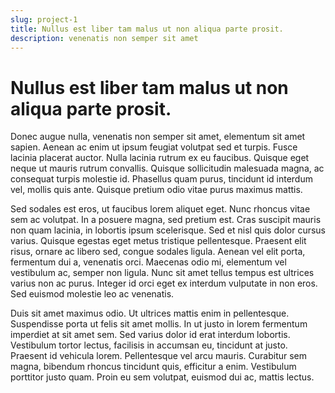 ```yaml
---
slug: project-1
title: Nullus est liber tam malus ut non aliqua parte prosit.
description: venenatis non semper sit amet
---
```


# Nullus est liber tam malus ut non aliqua parte prosit.

Donec augue nulla, venenatis non semper sit amet, elementum sit amet sapien. Aenean ac enim ut ipsum feugiat volutpat sed et turpis. Fusce lacinia placerat auctor. Nulla lacinia rutrum ex eu faucibus. Quisque eget neque ut mauris rutrum convallis. Quisque sollicitudin malesuada magna, ac consequat turpis molestie id. Phasellus quam purus, tincidunt id interdum vel, mollis quis ante. Quisque pretium odio vitae purus maximus mattis.

Sed sodales est eros, ut faucibus lorem aliquet eget. Nunc rhoncus vitae sem ac volutpat. In a posuere magna, sed pretium est. Cras suscipit mauris non quam lacinia, in lobortis ipsum scelerisque. Sed et nisl quis dolor cursus varius. Quisque egestas eget metus tristique pellentesque. Praesent elit risus, ornare ac libero sed, congue sodales ligula. Aenean vel elit porta, fermentum dui a, venenatis orci. Maecenas odio mi, elementum vel vestibulum ac, semper non ligula. Nunc sit amet tellus tempus est ultrices varius non ac purus. Integer id orci eget ex interdum vulputate in non eros. Sed euismod molestie leo ac venenatis.

Duis sit amet maximus odio. Ut ultrices mattis enim in pellentesque. Suspendisse porta ut felis sit amet mollis. In ut justo in lorem fermentum imperdiet at sit amet sem. Sed varius dolor id erat interdum lobortis. Vestibulum tortor lectus, facilisis in accumsan eu, tincidunt at justo. Praesent id vehicula lorem. Pellentesque vel arcu mauris. Curabitur sem magna, bibendum rhoncus tincidunt quis, efficitur a enim. Vestibulum porttitor justo quam. Proin eu sem volutpat, euismod dui ac, mattis lectus.